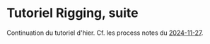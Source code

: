 # Tutoriel Rigging, suite
Continuation du tutoriel d'hier. Cf. les process notes du [2024-11-27](2024-11-27.md).